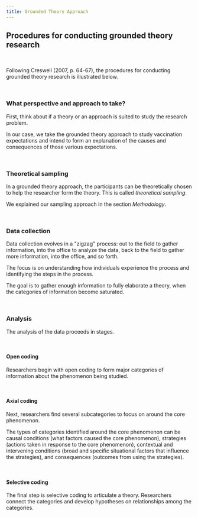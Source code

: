 ```yaml
---
title: Grounded Theory Approach
---
```


## Procedures for conducting grounded theory research

<br>

Following Creswell (2007, p. 64-67), the procedures for conducting grounded theory research is illustrated below.

<br>

### What perspective and approach to take?

First, think about if a theory or an approach is suited to study the research problem. 

In our case, we take the grounded theory approach to study vaccination expectations and intend to form an explanation of the causes and consequences of those various expectations.

<br>

### Theoretical sampling
In a grounded theory approach, the participants can be theoretically chosen to help the researcher form the theory. This is called *theoretical sampling*. 

We explained our sampling approach in the section *Methodology*. 

<br>

### Data collection

Data collection evolves in a "zigzag" process: out to the field to gather information, into the office to analyze the data, back to the field to gather more information, into the office, and so forth. 

The focus is on understanding how individuals experience the process and identifying the steps in the process.

The goal is to gather enough information to fully elaborate a theory, when the categories of information become saturated.

<br>

### Analysis

The analysis of the data proceeds in stages. 

<br>

#### Open coding

Researchers begin with open coding to form major categories of information about the phenomenon being studied.

<br>

#### Axial coding

Next, researchers find several subcategories to focus on around the core phenomenon.

The types of categories identified around the core phenomenon can be causal conditions (what factors caused the core phenomenon), strategies (actions taken in response to the core phenomenon), contextual and intervening conditions (broad and specific situational factors that influence the strategies), and consequences (outcomes from using the strategies).

<br>

#### Selective coding

The final step is selective coding to articulate a theory. Researchers connect the categories and develop hypotheses on relationships among the categories.
